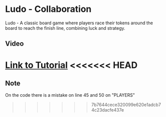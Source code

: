 # Ludo - Collaboration

Ludo - A classic board game where players race their tokens around the board to reach the finish line, combining luck and strategy.

## Video

[Link to Tutorial](https://youtu.be/2dgYLR2hOTk?si=DuI5TSnpjMGF6Xx_)
<<<<<<< HEAD
=======


## Note

On the code there is a mistake on line  45 and 50 on "PLAYERS"
>>>>>>> 7b7644cece320099e620e1adcb74c23dacfe437e
